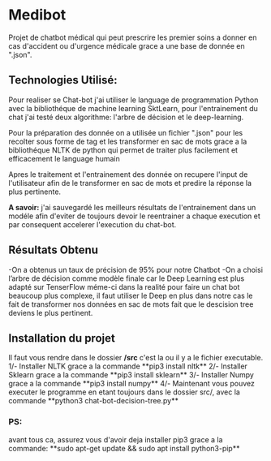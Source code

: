 # Medibot

Projet de chatbot médical qui peut prescrire les premier soins a donner en cas d'accident ou d'urgence médicale grace a une base de donnée en ".json".

<h2>Technologies Utilisé:</h2>
Pour realiser se Chat-bot j'ai utiliser le language de programmation Python avec la bibliothéque de machine learning SktLearn, pour l'entrainement du chat j'ai testé deux algorithme: l'arbre de décision et le deep-learning.

Pour la préparation des donnée on a utilisée un fichier ".json" pour les recolter sous forme de tag et les transformer en sac de mots grace a la bibliothéque NLTK de python qui permet de traiter plus facilement et efficacement le language humain

Apres le traitement et l'entrainement des donnée on recupere l'input de l'utilisateur afin de le transformer en sac de mots et predire la réponse la plus pertinente.

**A savoir:** j'ai sauvegardé les meilleurs résultats de l'entrainement dans un modéle afin d'eviter de toujours devoir le reentrainer a chaque execution et par consequent accelerer l'execution du chat-bot.

<h2>Résultats Obtenu</h2>
	-On a obtenus un taux de précision de 95% pour notre Chatbot
	-On a choisi l’arbre de décision comme modèle finale car le Deep Learning est plus adapté sur TenserFlow méme-ci dans la realité pour faire un chat bot beaucoup plus complexe, il faut utiliser le Deep en plus dans notre cas le fait de transformer nos données en sac de mots fait que le descision tree deviens le plus pertinent.

<h2>Installation du projet</h2>
Il faut vous rendre dans le dossier <b>/src</b> c'est la ou il y a le fichier executable.
1/- Installer NLTK grace a la commande **pip3 install nltk** 
2/- Installer Sklearn grace a la commande **pip3 install sklearn**
3/- Installer Numpy grace a la commande **pip3 install numpy**
4/- Maintenant vous pouvez executer le programme en etant toujours dans le dossier src/, avec la commande **python3 chat-bot-decision-tree.py**

<h3>PS:</h3> avant tous ca, assurez vous d'avoir deja installer pip3 grace a la commande: **sudo apt-get update && sudo apt install python3-pip**

